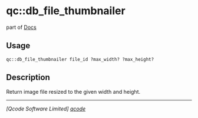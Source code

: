 qc::db_file_thumbnailer
=======================

part of [Docs](../index.md)

Usage
-----
`qc::db_file_thumbnailer file_id ?max_width? ?max_height?`

Description
-----------
Return image file resized to the given width and height.

----------------------------------
*[Qcode Software Limited] [qcode]*

[qcode]: http://www.qcode.co.uk "Qcode Software"